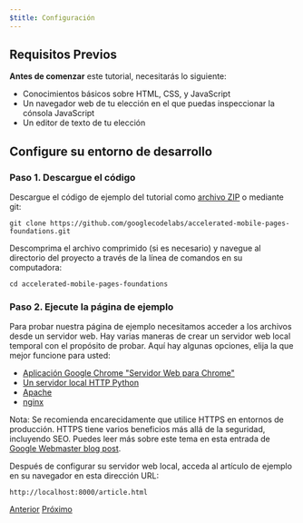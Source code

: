 ```yaml
---
$title: Configuración
---
```


## Requisitos Previos

**Antes de comenzar** este tutorial, necesitarás lo siguiente:

- Conocimientos básicos sobre HTML, CSS, y JavaScript
- Un navegador web de tu elección en el que puedas inspeccionar la cónsola JavaScript
- Un editor de texto de tu elección

## Configure su entorno de desarrollo

### Paso 1. Descargue el código

Descargue el código de ejemplo del tutorial como [archivo ZIP](https://github.com/googlecodelabs/accelerated-mobile-pages-foundations/archive/master.zip) o mediante git:

```shell
git clone https://github.com/googlecodelabs/accelerated-mobile-pages-foundations.git
```

Descomprima el archivo comprimido (si es necesario) y navegue al directorio del proyecto a través de la línea de comandos en su computadora:

```shell
cd accelerated-mobile-pages-foundations
```

### Paso 2. Ejecute la página de ejemplo

Para probar nuestra página de ejemplo necesitamos acceder a los archivos desde un servidor web. Hay varias maneras de crear un servidor web local temporal con el propósito de probar. Aquí hay algunas opciones, elija la que mejor funcione para usted:

- [Aplicación Google Chrome "Servidor Web para Chrome"](https://chrome.google.com/webstore/detail/web-server-for-chrome/ofhbbkphhbklhfoeikjpcbhemlocgigb)
- [Un servidor local HTTP Python](https://developer.mozilla.org/en-US/docs/Learn/Common_questions/set_up_a_local_testing_server#Running_a_simple_local_HTTP_server)
- [Apache](https://httpd.apache.org/docs/2.4/getting-started.html)
- [nginx](http://nginx.org/)

Nota: Se recomienda encarecidamente que utilice HTTPS en entornos de producción. HTTPS tiene varios beneficios más allá de la seguridad, incluyendo SEO. Puedes leer más sobre este tema en esta entrada de [Google Webmaster blog post](https://webmasters.googleblog.com/2014/08/https-as-ranking-signal.html).

Después de configurar su servidor web local, acceda al artículo de ejemplo en su navegador en esta dirección URL:

```text
http://localhost:8000/article.html
```

<div class="prev-next-buttons">
  <a class="button prev-button" href="{{g.doc('/content/amp-dev/documentation/guides-and-tutorials/start/converting/converting.md', locale=doc.locale).url.path}}"><span class="arrow-prev">Anterior</span></a>
  <a class="button next-button" href="{{g.doc('/content/docs/fundamentals/converting/building-page.md', locale=doc.locale).url.path}}"><span class="arrow-next">Próximo</span></a>
</div>
